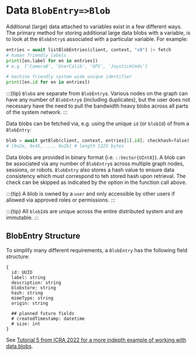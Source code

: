 # Data `BlobEntry=>Blob`

Additional (large) data attached to variables exist in a few different ways.  The primary method for storing additional large data blobs with a variable, is to look at the `BlobEntry`s associated with a particular variable.  For example:
```python
entries = await listBlobEntries(client, context, "x0") |> fetch
# human friendly labels
print([en.label for en in entries])
# e.g. ['Camera0', 'UserCalib', 'GPS', 'JoystickCmds']

# machine friendly system wide unique identifier
print([en.id for en in entries])
```

:::{tip}
`Blob`s are separate from `BlobEntry`s.  Various nodes on the graph can have any number of `BlobEntry`s (including duplicates), but the user does not necessary have the need to pull the bandwidth heavy blobs across all parts of the system network.
:::

Data blobs can be fetched via, e.g. using the unique `id` (or `blobId`) of from a `BlobEntry`:
```python
blob = await getBlob(client, context, entries[1].id]; checkhash=false)
# [0x2e, 0x45, ..., 0x2b] # length 1225 bytes
```

Data blobs are provided in binary format (i.e. `::Vector{UInt8}`).  A blob can be associated via any number of `BlobEntry`s across multiple graph nodes, sessions, or robots.  `BlobEntry` also stores a hash value to ensure data consistency which must correspond to teh stored hash upon retrieval.  The check can be skipped as indicated by the option in the function call above.


:::{tip}
A blob is owned by a `user` and only accessible by other users if allowed via approved roles or permissions.
:::

:::{tip}
All `blobId`s are unique across the entire distributed system and are immutable.
:::

## BlobEntry Structure

To simplify many different requirements, a `BlobEntry` has the following field structure:
```
{
  id: UUID
  label: string
  description: string
  blobstore: string
  hash: string
  mimeType: string
  origin: string

  ## planned future fields
  # createdTimestamp: datetime
  # size: int
}
```

See [Tutorial 5 from ICRA 2022 for a more indepth example of working with data blobs](https://app.navability.io/get-started/tutorials/icra-5-marineexample).


<!-- ```@docs
listBlobEntries
getBlob
``` -->
